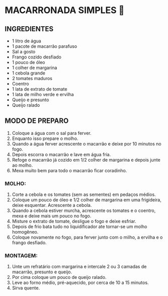 # MACARRONADA SIMPLES :spaghetti: 

INGREDIENTES 
--------------

* 1 litro de água
* 1 pacote de macarrão parafuso
* Sal a gosto
* Frango cozido desfiado
* 1 pouco de óleo
* 1 colher de margarina
* 1 cebola grande
* 2 tomates maduros
* Coentro
* 1 lata de extrato de tomate
* 1 lata de milho verde e ervilha
* Queijo e presunto
* Queijo ralado

MODO DE PREPARO
-----------------

1. Coloque a água com o sal para ferver.
2. Enquanto isso prepare o molho.
3. Quando a água ferver acrescente o macarrão e deixe por 10 minutos no fogo.
4. Depois escorra o macarrão e lave em água fria.
5. Refoge o macarrão já cozido em 1/2 colher de margarina e depois junte ao molho.
6. Mexa muito bem para todo o macarrão ficar coradinho.

### MOLHO:

1. Corte a cebola e os tomates (sem as sementes) em pedaços médios.
2. Coloque um pouco de óleo e 1/2 colher de margarina em uma frigideira, deixe esquentar. Acrescente a cebola.
3. Quando a cebola estiver murcha, acrescente os tomates e o coentro, mexa e deixe mais um pouco no fogo.
4. Misture o extrato de tomate, desligue o fogo e deixe esfriar.
5. Depois de frio bata tudo no liquidificador ate tornar-se um molho homogêneo.
6. Coloque novamente no fogo, para ferver junto com o milho, a ervilha e o frango desfiado.

### MONTAGEM:

1. Unte um refratário com margarina e intercale 2 ou 3 camadas de macarrão, presunto e queijo.
2. Por cima coloque um pouco de queijo ralado.
3. Leve ao forno médio, pré-aquecido, por cerca de 10 a 15 minutos.
4. Sirva quente.
